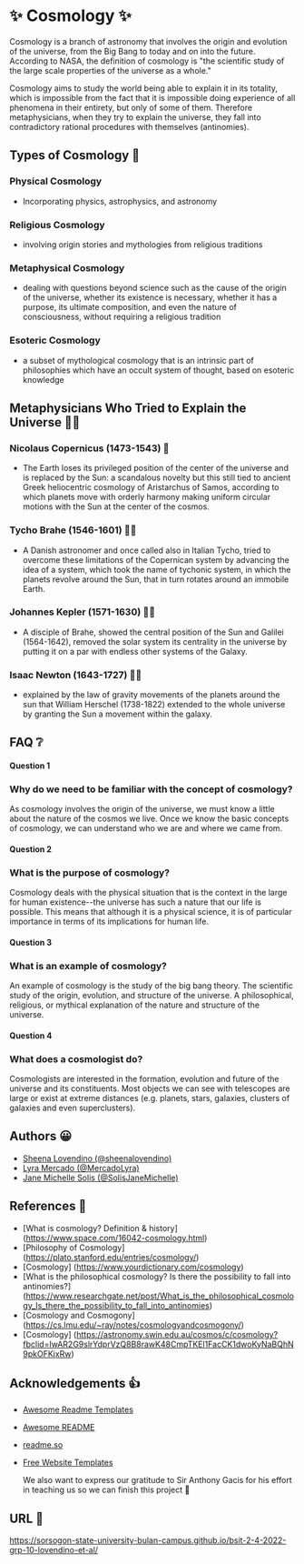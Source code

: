 
# ✨ Cosmology ✨

Cosmology is a branch of astronomy that involves the origin and evolution of the universe, from the Big Bang to today and on into the future. According to NASA, the definition of cosmology is "the scientific study of the large scale properties of the universe as a whole."

Cosmology aims to study the world being able to explain it in its totality, which is impossible from the fact that it is impossible doing experience of all phenomena in their entirety, but only of some of them. Therefore metaphysicians, when they try to explain the universe, they fall into contradictory rational procedures with themselves (antinomies).

## Types of Cosmology 📝

### Physical Cosmology 
- Incorporating physics, astrophysics, and astronomy
### Religious Cosmology
- involving origin stories and mythologies from religious traditions
### Metaphysical Cosmology
- dealing with questions beyond science such as the cause of the origin of the universe, whether its existence is necessary, whether it has a purpose, its ultimate composition, and even the nature of consciousness, without requiring a religious tradition
### Esoteric Cosmology
- a subset of mythological cosmology that is an intrinsic part of philosophies which have an occult system of thought, based on esoteric knowledge

## Metaphysicians Who Tried to Explain the Universe 👨‍🔬

### Nicolaus Copernicus (1473-1543) 👨

- The Earth loses its privileged position of the center of the universe and is replaced by the Sun: a scandalous novelty but this still tied to ancient Greek heliocentric cosmology of Aristarchus of Samos, according to which planets move with orderly harmony making uniform circular motions with the Sun at the center of the cosmos.

###  Tycho Brahe (1546-1601) 👨🏻
- A Danish astronomer and once called also in Italian Tycho, tried to overcome these limitations of the Copernican system by advancing the idea of a system, which took the name of tychonic system, in which the planets revolve around the Sun, that in turn rotates around an immobile Earth.

### Johannes Kepler (1571-1630) 🧑🏻
-  A disciple of Brahe, showed the central position of the Sun and Galilei (1564-1642), removed the solar system its centrality in the universe by putting it on a par with endless other systems of the Galaxy.

### Isaac Newton (1643-1727) 🧓🏼
- explained by the law of gravity movements of the planets around the sun that William Herschel (1738-1822) extended to the whole universe by granting the Sun a movement within the galaxy.
## FAQ ❔

#### Question 1
### Why do we need to be familiar with the concept of cosmology?

As cosmology involves the origin of the universe, we must know a little about the nature of the cosmos we live. Once we know the basic concepts of cosmology, we can understand who we are and where we came from. 


#### Question 2
### What is the purpose of cosmology?

Cosmology deals with the physical situation that is the context in the large for human existence--the universe has such a nature that our life is possible. This means that although it is a physical science, it is of particular importance in terms of its implications for human life.

#### Question 3
### What is an example of cosmology?

An example of cosmology is the study of the big bang theory. The scientific study of the origin, evolution, and structure of the universe. A philosophical, religious, or mythical explanation of the nature and structure of the universe.

#### Question 4
### What does a cosmologist do?

Cosmologists are interested in the formation, evolution and future of the universe and its constituents. Most objects we can see with telescopes are large or exist at extreme distances (e.g. planets, stars, galaxies, clusters of galaxies and even superclusters).
## Authors 😀

- [Sheena Lovendino (@sheenalovendino)](https://github.com/sheenalovendino)
- [Lyra Mercado (@MercadoLyra)](https://github.com/MercadoLyra)
- [Jane Michelle Solis (@SolisJaneMichelle)](https://github.com/SolisJaneMichelle)


## References 🔗

- [What is cosmology? Definition & history] (https://www.space.com/16042-cosmology.html)
- [Philosophy of Cosmology] (https://plato.stanford.edu/entries/cosmology/)
- [Cosmology] (https://www.yourdictionary.com/cosmology)
- [What is the philosophical cosmology? Is there the possibility to fall into antinomies?] (https://www.researchgate.net/post/What_is_the_philosophical_cosmology_Is_there_the_possibility_to_fall_into_antinomies)
- [Cosmology and Cosmogony] (https://cs.lmu.edu/~ray/notes/cosmologyandcosmogony/) 
- [Cosmology] (https://astronomy.swin.edu.au/cosmos/c/cosmology?fbclid=IwAR2G9slrYdprVzQ8B8rawK48CmpTKEl1FacCK1dwoKyNaBQhN9pkOFKjxRw)


## Acknowledgements 👍

 - [Awesome Readme Templates](https://awesomeopensource.com/project/elangosundar/awesome-README-templates)
 - [Awesome README](https://github.com/matiassingers/awesome-readme)
 - [readme.so](https://readme.so/editor)
 - [Free Website Templates](https://freewebsitetemplates.com/)
    
     We also want to express our gratitude to Sir Anthony Gacis for his effort in teaching us so we can finish this project 🎇 
## URL 📌

https://sorsogon-state-university-bulan-campus.github.io/bsit-2-4-2022-grp-10-lovendino-et-al/